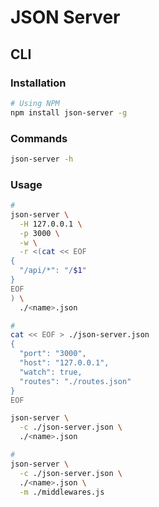 # JSON Server

<!--
https://blog.logrocket.com/how-to-bootstrap-your-project-with-json-server/
-->

## CLI

### Installation

```sh
# Using NPM
npm install json-server -g
```

### Commands

```sh
json-server -h
```

### Usage

```sh
#
json-server \
  -H 127.0.0.1 \
  -p 3000 \
  -w \
  -r <(cat << EOF
{
  "/api/*": "/$1"
}
EOF
) \
  ./<name>.json

#
cat << EOF > ./json-server.json
{
  "port": "3000",
  "host": "127.0.0.1",
  "watch": true,
  "routes": "./routes.json"
}
EOF

json-server \
  -c ./json-server.json \
  ./<name>.json

#
json-server \
  -c ./json-server.json \
  ./<name>.json \
  -m ./middlewares.js
```
